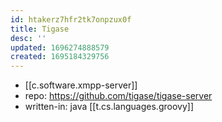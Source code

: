 ```yaml
---
id: htakerz7hfr2tk7onpzux0f
title: Tigase
desc: ''
updated: 1696274888579
created: 1695184329756
---
```


- [[c.software.xmpp-server]]
- repo: https://github.com/tigase/tigase-server
- written-in: java [[t.cs.languages.groovy]]